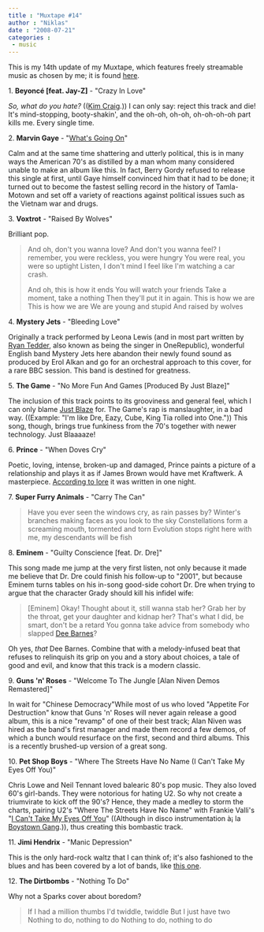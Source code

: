 ```yaml
---
title : "Muxtape #14"
author : "Niklas"
date : "2008-07-21"
categories : 
 - music
---
```


This is my 14th update of my Muxtape, which features freely streamable music as chosen by me; it is found [here](http://pivic.muxtape.com).

1\. **Beyoncé \[feat. Jay-Z\]** - "Crazy In Love"

_So, what do you hate?_ (([Kim Craig](http://en.wikipedia.org/wiki/Kim_Craig).)) I can only say: reject this track and die! It's mind-stopping, booty-shakin', and the oh-oh, oh-oh, oh-oh-oh-oh part kills me. Every single time.

2\. **Marvin Gaye** - "[What's Going On](http://en.wikipedia.org/wiki/What%27s_Going_On)"

Calm and at the same time shattering and utterly political, this is in many ways the American 70's as distilled by a man whom many considered unable to make an album like this. In fact, Berry Gordy refused to release this single at first, until Gaye himself convinced him that it had to be done; it turned out to become the fastest selling record in the history of Tamla-Motown and set off a variety of reactions against political issues such as the Vietnam war and drugs.

3\. **Voxtrot** - "Raised By Wolves"

Brilliant pop.

> And oh, don't you wanna love? And don't you wanna feel? I remember, you were reckless, you were hungry You were real, you were so uptight Listen, I don't mind I feel like I'm watching a car crash.
> 
> And oh, this is how it ends You will watch your friends Take a moment, take a nothing Then they'll put it in again. This is how we are This is how we are We are young and stupid And raised by wolves

4\. **Mystery Jets** - "Bleeding Love"

Originally a track performed by Leona Lewis (and in most part written by [Ryan Tedder](http://en.wikipedia.org/wiki/Ryan_Tedder), also known as being the singer in OneRepublic), wonderful English band Mystery Jets here abandon their newly found sound as produced by Erol Alkan and go for an orchestral approach to this cover, for a rare BBC session. This band is destined for greatness.

5\. **The Game** - "No More Fun And Games \[Produced By Just Blaze\]"

The inclusion of this track points to its grooviness and general feel, which I can only blame [Just Blaze](http://en.wikipedia.org/wiki/Just_Blaze) for. The Game's rap is manslaughter, in a bad way. ((Example: "I'm like Dre, Eazy, Cube, King Tia rolled into One.")) This song, though, brings true funkiness from the 70's together with newer technology. Just Blaaaaze!

6\. **Prince** - "When Doves Cry"

Poetic, loving, intense, broken-up and damaged, Prince paints a picture of a relationship and plays it as if James Brown would have met Kraftwerk. A masterpiece. [According to lore](http://en.wikipedia.org/wiki/When_Doves_Cry) it was written in one night.

7\. **Super Furry Animals** - "Carry The Can"

> Have you ever seen the windows cry, as rain passes by? Winter's branches making faces as you look to the sky Constellations form a screaming mouth, tormented and torn Evolution stops right here with me, my descendants will be fish

8\. **Eminem** - "Guilty Conscience \[feat. Dr. Dre\]"

This song made me jump at the very first listen, not only because it made me believe that Dr. Dre could finish his follow-up to "2001", but because Eminem turns tables on his in-song good-side cohort Dr. Dre when trying to argue that the character Grady should kill his infidel wife:

> \[Eminem\] Okay! Thought about it, still wanna stab her? Grab her by the throat, get your daughter and kidnap her? That's what I did, be smart, don't be a retard You gonna take advice from somebody who slapped [Dee Barnes](http://en.wikipedia.org/wiki/Dee_Barnes)?

Oh yes, _that_ Dee Barnes. Combine that with a melody-infused beat that refuses to relinquish its grip on you and a story about choices, a tale of good and evil, and know that this track is a modern classic.

9\. **Guns 'n' Roses** - "Welcome To The Jungle \[Alan Niven Demos Remastered\]"

In wait for "Chinese Democracy"While most of us who loved "Appetite For Destruction" know that Guns 'n' Roses will never again release a good album, this is a nice "revamp" of one of their best track; Alan Niven was hired as the band's first manager and made them record a few demos, of which a bunch would resurface on the first, second and third albums. This is a recently brushed-up version of a great song.

10\. **Pet Shop Boys** - "Where The Streets Have No Name (I Can't Take My Eyes Off You)"

Chris Lowe and Neil Tennant loved balearic 80's pop music. They also loved 60's girl-bands. They were notorious for hating U2. So why not create a triumvirate to kick off the 90's? Hence, they made a medley to storm the charts, pairing U2's "Where The Streets Have No Name" with Frankie Valli's "[I Can't Take My Eyes Off You](http://en.wikipedia.org/wiki/Can%27t_Take_My_Eyes_Off_You)" ((Although in disco instrumentation à¡ la [Boystown Gang](http://en.wikipedia.org/wiki/Boystown_Gang).)), thus creating this bombastic track.

11\. **Jimi Hendrix** - "Manic Depression"

This is the only hard-rock waltz that I can think of; it's also fashioned to the blues and has been covered by a lot of bands, like [this one](http://en.wikipedia.org/wiki/Clawfinger).

12\. **The Dirtbombs** - "Nothing To Do"

Why not a Sparks cover about boredom?

> If I had a million thumbs I'd twiddle, twiddle But I just have two Nothing to do, nothing to do Nothing to do, nothing to do
